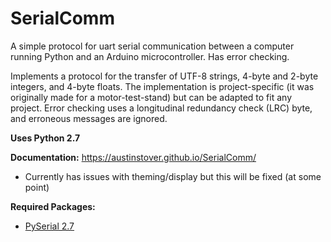 # SerialComm
A simple protocol for uart serial communication between a computer running Python and an Arduino microcontroller. Has error checking.

Implements a protocol for the transfer of UTF-8 strings, 4-byte and 2-byte integers, and 4-byte floats. The implementation is project-specific (it was originally made for a motor-test-stand) but can be adapted to fit any project. Error checking uses a longitudinal redundancy check (LRC) byte, and erroneous messages are ignored.

**Uses Python 2.7**

**Documentation:** <https://austinstover.github.io/SerialComm/>
 - Currently has issues with theming/display but this will be fixed (at some point)

**Required Packages:**
  - [PySerial 2.7](https://web.archive.org/web/20150808165248/http://pyserial.sourceforge.net:80/pyserial_api.html)
